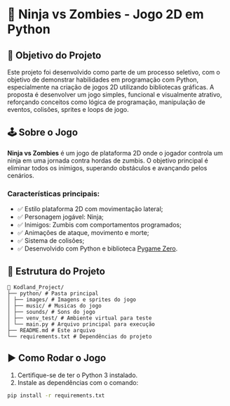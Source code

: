 # 🥷 Ninja vs Zombies - Jogo 2D em Python

## 🎯 Objetivo do Projeto

Este projeto foi desenvolvido como parte de um processo seletivo, com o objetivo de demonstrar habilidades em programação com Python, especialmente na criação de jogos 2D utilizando bibliotecas gráficas. A proposta é desenvolver um jogo simples, funcional e visualmente atrativo, reforçando conceitos como lógica de programação, manipulação de eventos, colisões, sprites e loops de jogo.

## 🕹️ Sobre o Jogo

**Ninja vs Zombies** é um jogo de plataforma 2D onde o jogador controla um ninja em uma jornada contra hordas de zumbis. O objetivo principal é eliminar todos os inimigos, superando obstáculos e avançando pelos cenários.

### Características principais:
- ✅ Estilo plataforma 2D com movimentação lateral;
- ✅ Personagem jogável: Ninja;
- ✅ Inimigos: Zumbis com comportamentos programados;
- ✅ Animações de ataque, movimento e morte;
- ✅ Sistema de colisões;
- ✅ Desenvolvido com Python e biblioteca [Pygame Zero](https://pygame-zero.readthedocs.io/en/stable/index.html).

## 📁 Estrutura do Projeto
```
📂 Kodland_Project/
├── python/ # Pasta principal
│ ├── images/ # Imagens e sprites do jogo
│ ├── music/ # Musicas do jogo
│ ├── sounds/ # Sons do jogo
│ ├── venv_test/ # Ambiente virtual para teste
│ └── main.py # Arquivo principal para execução
├── README.md # Este arquivo
└── requirements.txt # Dependências do projeto
```

## ▶️ Como Rodar o Jogo

1. Certifique-se de ter o Python 3 instalado.
2. Instale as dependências com o comando:

```bash
pip install -r requirements.txt